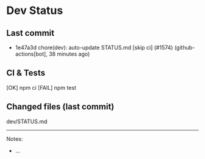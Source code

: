 # Dev Status

## Last commit
- 1e47a3d chore(dev): auto-update STATUS.md [skip ci] (#1574) (github-actions[bot], 38 minutes ago)
## CI & Tests
[OK] npm ci
[FAIL] npm test

## Changed files (last commit)
dev/STATUS.md

---
Notes:
- ...
